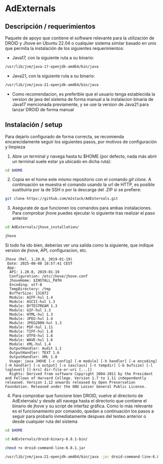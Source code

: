 # AdExternals

## Descripción / requerimientos

Paquete de apoyo que contiene el software relevante para la utilización de DROID y Jhove en Ubuntu 22.04 o cualquier sistema similar basado en unix que permita la instalación de los siguientes requerimientos:
* Java17, con la siguiente ruta a su binario:
```bash
/usr/lib/jvm/java-17-openjdk-amd64/bin/java
```
* Java21, con la siguiente ruta a su binario:
```bash
/usr/lib/jvm/java-21-openjdk-amd64/bin/java
```
* Como recomendacion, es preferible que el usuario tenga establecida la version de java del sistema de forma manual a la instalacion binaria de Java17 mencionada previamente, y se use la version de Java21 para lanzar DROID de forma manual

## Instalación / setup

Para dejarlo configurado de forma correcta, se recomienda encarecidamente seguir los siguientes pasos, por motivos de configuración y limpieza

1. Abre un terminal y navega hasta tu $HOME (por defecto, nada más abrir un terminal suele estar ya ubicado en dicha ruta):
```bash
cd $HOME
```

2. Copia en el home este mismo repositorio con el comando *git clone*. A continuación se muestra el comando usando la url de HTTP, es posible sustituirla por la de SSH o por la descarga del .ZIP si se prefiere:
```bash
git clone https://github.com/m2stack/AdExternals.git
```

3. Asegurate de que funcionen los comandos para ambas instalaciones. Para comprobar jhove puedes ejecutar lo siguiente tras realizar el paso anterior
```bash
cd AdExternals/jhove_installation/

jhove
```
Si todo ha ido bien, deberías ver una salida como la siguiente, que indique version de jhove, API, configuracion, etc.
```
Jhove (Rel. 1.20.0, 2019-01-19)
 Date: 2025-08-08 18:57:41 CEST
 App:
  API: 1.20.0, 2019-01-19
  Configuration: /etc/jhove/jhove.conf
  JhoveHome: $INSTALL_PATH
  Encoding: utf-8
  TempDirectory: /tmp
  BufferSize: 131072
  Module: AIFF-hul 1.4
  Module: ASCII-hul 1.3
  Module: BYTESTREAM 1.3
  Module: GIF-hul 1.3
  Module: HTML-hul 1.3
  Module: JPEG-hul 1.4
  Module: JPEG2000-hul 1.3
  Module: PDF-hul 1.11
  Module: TIFF-hul 1.8
  Module: UTF8-hul 1.6
  Module: WAVE-hul 1.6
  Module: XML-hul 1.4
  OutputHandler: Audit 1.1
  OutputHandler: TEXT 1.6
  OutputHandler: XML 1.8
  Usage: java JHOVE [-c config] [-m module] [-h handler] [-e encoding] [-H handler] [-o output] [-x saxclass] [-t tempdir] [-b bufsize] [-l loglevel] [[-krs] dir-file-or-uri [...]]
  Rights: Derived from software Copyright 2004-2011 by the President and Fellows of Harvard College. Version 1.7 to 1.11 independently released. Version 1.12 onwards released by Open Preservation Foundation. Released under the GNU Lesser General Public License.
```
4. Para comprobar que funcione bien DROID, vuelve al directorio de AdExternals/ y desde allí navega hasta el directorio que contiene el binario de jhove y su script de interfaz gráfica. Como lo más relevante es el funcionamiento por comando, quedan a continuación los pasos a seguir para probarlo inmediatamente despues del testeo anterior o desde cualquier ruta del sistema
```bash
cd $HOME

cd AdExternals/droid-binary-6.8.1-bin/

chmod +x droid-command-line-6.8.1.jar

/usr/lib/jvm/java-21-openjdk-amd64/bin/java -jar droid-command-line-6.8.1.jar -h
```
